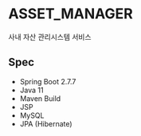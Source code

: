 # ASSET_MANAGER
사내 자산 관리시스템 서비스

## Spec
- Spring Boot 2.7.7
- Java 11
- Maven Build
- JSP
- MySQL
- JPA (Hibernate)
